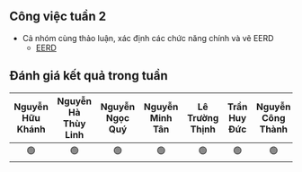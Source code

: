 ## Công việc tuần 2
- Cả nhóm cùng thảo luận, xác định các chức năng chính và vẽ EERD
  - [EERD](https://drive.google.com/file/d/1v4Y3bYWB1PTCnSYSdFgCt9L2RujEppJf/view?usp=sharing)
## Đánh giá kết quả trong tuần
| Nguyễn Hữu Khánh | Nguyễn Hà Thùy Linh | Nguyễn Ngọc Quý | Nguyễn Minh Tân | Lê Trường Thịnh | Trần Huy Đức | Nguyễn Công Thành |
| :--------------: | :-----------------: | :-------------: | :-------------: | :-------------: | :----------: | :---------------: |
|        🟢       |         🟢          |        🟢      |      🟢         |        🟢       |      🟢     |        🟢         |
